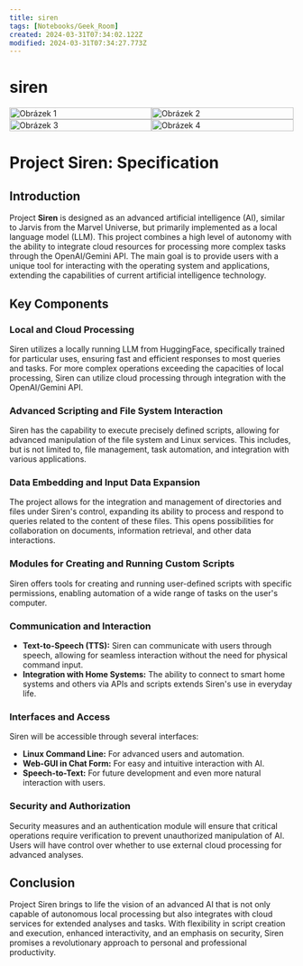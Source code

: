 ```yaml
---
title: siren
tags: [Notebooks/Geek_Room]
created: 2024-03-31T07:34:02.122Z
modified: 2024-03-31T07:34:27.773Z
---
```


# siren

<div style="display: grid; grid-template-columns: repeat(2, minmax(auto, 500px)); grid-gap: 0px; width: 100%;">
    <img src="@attachment/siren-2.png" alt="Obrázek 1" style="width: 100%; height: auto;">
    <img src="@attachment/siren-3.png" alt="Obrázek 2" style="width: 100%; height: auto;">
    <img src="@attachment/siren-4.png" alt="Obrázek 3" style="width: 100%; height: auto;">
    <img src="@attachment/siren-5.png" alt="Obrázek 4" style="width: 100%; height: auto;">
</div>

# Project Siren: Specification

## Introduction

Project **Siren** is designed as an advanced artificial intelligence (AI), similar to Jarvis from the Marvel Universe, but primarily implemented as a local language model (LLM). This project combines a high level of autonomy with the ability to integrate cloud resources for processing more complex tasks through the OpenAI/Gemini API. The main goal is to provide users with a unique tool for interacting with the operating system and applications, extending the capabilities of current artificial intelligence technology.

## Key Components

### Local and Cloud Processing

Siren utilizes a locally running LLM from HuggingFace, specifically trained for particular uses, ensuring fast and efficient responses to most queries and tasks. For more complex operations exceeding the capacities of local processing, Siren can utilize cloud processing through integration with the OpenAI/Gemini API.

### Advanced Scripting and File System Interaction

Siren has the capability to execute precisely defined scripts, allowing for advanced manipulation of the file system and Linux services. This includes, but is not limited to, file management, task automation, and integration with various applications.

### Data Embedding and Input Data Expansion

The project allows for the integration and management of directories and files under Siren's control, expanding its ability to process and respond to queries related to the content of these files. This opens possibilities for collaboration on documents, information retrieval, and other data interactions.

### Modules for Creating and Running Custom Scripts

Siren offers tools for creating and running user-defined scripts with specific permissions, enabling automation of a wide range of tasks on the user's computer.

### Communication and Interaction

- **Text-to-Speech (TTS):** Siren can communicate with users through speech, allowing for seamless interaction without the need for physical command input.
- **Integration with Home Systems:** The ability to connect to smart home systems and others via APIs and scripts extends Siren's use in everyday life.

### Interfaces and Access

Siren will be accessible through several interfaces:
- **Linux Command Line:** For advanced users and automation.
- **Web-GUI in Chat Form:** For easy and intuitive interaction with AI.
- **Speech-to-Text:** For future development and even more natural interaction with users.

### Security and Authorization

Security measures and an authentication module will ensure that critical operations require verification to prevent unauthorized manipulation of AI. Users will have control over whether to use external cloud processing for advanced analyses.

## Conclusion

Project Siren brings to life the vision of an advanced AI that is not only capable of autonomous local processing but also integrates with cloud services for extended analyses and tasks. With flexibility in script creation and execution, enhanced interactivity, and an emphasis on security, Siren promises a revolutionary approach to personal and professional productivity.
